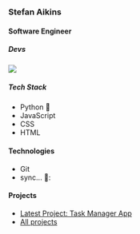 ### Stefan Aikins
#### Software Engineer
##### Devs

![](https://static.skillshare.com/uploads/video/thumbnails/fe3a634a98e53a8968672986207aec88/original)
##### Tech Stack
- Python :elephant:
- JavaScript
- CSS
- HTML

#### Technologies
- Git
- sync... 📨:

#### Projects
- [Latest Project: Task Manager App]( https://github.com/Stefan-Aikins/finalCapstone)
- [All projects](https://github.com/Stefan-Aikins)
